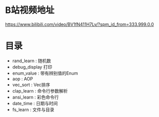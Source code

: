 # B站视频地址
https://www.bilibili.com/video/BV1fN411H7Lv/?spm_id_from=333.999.0.0

# 目录
- rand_learn : 随机数
- debug_display 打印
- enum_value : 带有辨别值的Enum
- aop : AOP 
- vec_sort : Vec排序
- clap_learn : 命令行参数解析
- ansi_learn : 彩色命令行
- date_time : 日期与时间
- fs_learn : 文件与目录 


